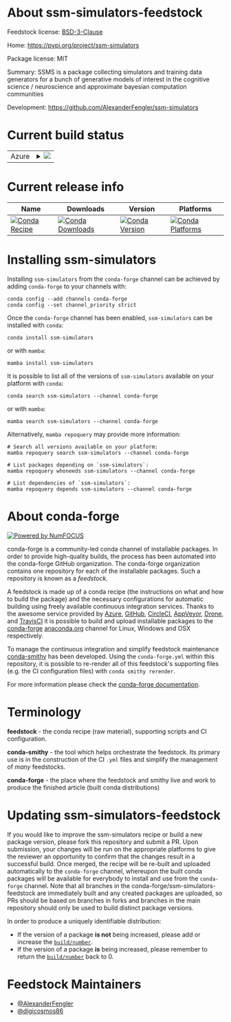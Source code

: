 About ssm-simulators-feedstock
==============================

Feedstock license: [BSD-3-Clause](https://github.com/conda-forge/ssm-simulators-feedstock/blob/main/LICENSE.txt)

Home: https://pypi.org/project/ssm-simulators

Package license: MIT

Summary: SSMS is a package collecting simulators and training data generators for a bunch of generative models of interest in the cognitive science / neuroscience and approximate bayesian computation communities

Development: https://github.com/AlexanderFengler/ssm-simulators

Current build status
====================


<table>
    
  <tr>
    <td>Azure</td>
    <td>
      <details>
        <summary>
          <a href="https://dev.azure.com/conda-forge/feedstock-builds/_build/latest?definitionId=22209&branchName=main">
            <img src="https://dev.azure.com/conda-forge/feedstock-builds/_apis/build/status/ssm-simulators-feedstock?branchName=main">
          </a>
        </summary>
        <table>
          <thead><tr><th>Variant</th><th>Status</th></tr></thead>
          <tbody><tr>
              <td>linux_64_python3.10.____cpython</td>
              <td>
                <a href="https://dev.azure.com/conda-forge/feedstock-builds/_build/latest?definitionId=22209&branchName=main">
                  <img src="https://dev.azure.com/conda-forge/feedstock-builds/_apis/build/status/ssm-simulators-feedstock?branchName=main&jobName=linux&configuration=linux%20linux_64_python3.10.____cpython" alt="variant">
                </a>
              </td>
            </tr><tr>
              <td>linux_64_python3.11.____cpython</td>
              <td>
                <a href="https://dev.azure.com/conda-forge/feedstock-builds/_build/latest?definitionId=22209&branchName=main">
                  <img src="https://dev.azure.com/conda-forge/feedstock-builds/_apis/build/status/ssm-simulators-feedstock?branchName=main&jobName=linux&configuration=linux%20linux_64_python3.11.____cpython" alt="variant">
                </a>
              </td>
            </tr><tr>
              <td>osx_64_python3.10.____cpython</td>
              <td>
                <a href="https://dev.azure.com/conda-forge/feedstock-builds/_build/latest?definitionId=22209&branchName=main">
                  <img src="https://dev.azure.com/conda-forge/feedstock-builds/_apis/build/status/ssm-simulators-feedstock?branchName=main&jobName=osx&configuration=osx%20osx_64_python3.10.____cpython" alt="variant">
                </a>
              </td>
            </tr><tr>
              <td>osx_64_python3.11.____cpython</td>
              <td>
                <a href="https://dev.azure.com/conda-forge/feedstock-builds/_build/latest?definitionId=22209&branchName=main">
                  <img src="https://dev.azure.com/conda-forge/feedstock-builds/_apis/build/status/ssm-simulators-feedstock?branchName=main&jobName=osx&configuration=osx%20osx_64_python3.11.____cpython" alt="variant">
                </a>
              </td>
            </tr><tr>
              <td>osx_arm64_python3.10.____cpython</td>
              <td>
                <a href="https://dev.azure.com/conda-forge/feedstock-builds/_build/latest?definitionId=22209&branchName=main">
                  <img src="https://dev.azure.com/conda-forge/feedstock-builds/_apis/build/status/ssm-simulators-feedstock?branchName=main&jobName=osx&configuration=osx%20osx_arm64_python3.10.____cpython" alt="variant">
                </a>
              </td>
            </tr><tr>
              <td>osx_arm64_python3.11.____cpython</td>
              <td>
                <a href="https://dev.azure.com/conda-forge/feedstock-builds/_build/latest?definitionId=22209&branchName=main">
                  <img src="https://dev.azure.com/conda-forge/feedstock-builds/_apis/build/status/ssm-simulators-feedstock?branchName=main&jobName=osx&configuration=osx%20osx_arm64_python3.11.____cpython" alt="variant">
                </a>
              </td>
            </tr><tr>
              <td>win_64_python3.10.____cpython</td>
              <td>
                <a href="https://dev.azure.com/conda-forge/feedstock-builds/_build/latest?definitionId=22209&branchName=main">
                  <img src="https://dev.azure.com/conda-forge/feedstock-builds/_apis/build/status/ssm-simulators-feedstock?branchName=main&jobName=win&configuration=win%20win_64_python3.10.____cpython" alt="variant">
                </a>
              </td>
            </tr><tr>
              <td>win_64_python3.11.____cpython</td>
              <td>
                <a href="https://dev.azure.com/conda-forge/feedstock-builds/_build/latest?definitionId=22209&branchName=main">
                  <img src="https://dev.azure.com/conda-forge/feedstock-builds/_apis/build/status/ssm-simulators-feedstock?branchName=main&jobName=win&configuration=win%20win_64_python3.11.____cpython" alt="variant">
                </a>
              </td>
            </tr>
          </tbody>
        </table>
      </details>
    </td>
  </tr>
</table>

Current release info
====================

| Name | Downloads | Version | Platforms |
| --- | --- | --- | --- |
| [![Conda Recipe](https://img.shields.io/badge/recipe-ssm--simulators-green.svg)](https://anaconda.org/conda-forge/ssm-simulators) | [![Conda Downloads](https://img.shields.io/conda/dn/conda-forge/ssm-simulators.svg)](https://anaconda.org/conda-forge/ssm-simulators) | [![Conda Version](https://img.shields.io/conda/vn/conda-forge/ssm-simulators.svg)](https://anaconda.org/conda-forge/ssm-simulators) | [![Conda Platforms](https://img.shields.io/conda/pn/conda-forge/ssm-simulators.svg)](https://anaconda.org/conda-forge/ssm-simulators) |

Installing ssm-simulators
=========================

Installing `ssm-simulators` from the `conda-forge` channel can be achieved by adding `conda-forge` to your channels with:

```
conda config --add channels conda-forge
conda config --set channel_priority strict
```

Once the `conda-forge` channel has been enabled, `ssm-simulators` can be installed with `conda`:

```
conda install ssm-simulators
```

or with `mamba`:

```
mamba install ssm-simulators
```

It is possible to list all of the versions of `ssm-simulators` available on your platform with `conda`:

```
conda search ssm-simulators --channel conda-forge
```

or with `mamba`:

```
mamba search ssm-simulators --channel conda-forge
```

Alternatively, `mamba repoquery` may provide more information:

```
# Search all versions available on your platform:
mamba repoquery search ssm-simulators --channel conda-forge

# List packages depending on `ssm-simulators`:
mamba repoquery whoneeds ssm-simulators --channel conda-forge

# List dependencies of `ssm-simulators`:
mamba repoquery depends ssm-simulators --channel conda-forge
```


About conda-forge
=================

[![Powered by
NumFOCUS](https://img.shields.io/badge/powered%20by-NumFOCUS-orange.svg?style=flat&colorA=E1523D&colorB=007D8A)](https://numfocus.org)

conda-forge is a community-led conda channel of installable packages.
In order to provide high-quality builds, the process has been automated into the
conda-forge GitHub organization. The conda-forge organization contains one repository
for each of the installable packages. Such a repository is known as a *feedstock*.

A feedstock is made up of a conda recipe (the instructions on what and how to build
the package) and the necessary configurations for automatic building using freely
available continuous integration services. Thanks to the awesome service provided by
[Azure](https://azure.microsoft.com/en-us/services/devops/), [GitHub](https://github.com/),
[CircleCI](https://circleci.com/), [AppVeyor](https://www.appveyor.com/),
[Drone](https://cloud.drone.io/welcome), and [TravisCI](https://travis-ci.com/)
it is possible to build and upload installable packages to the
[conda-forge](https://anaconda.org/conda-forge) [anaconda.org](https://anaconda.org/)
channel for Linux, Windows and OSX respectively.

To manage the continuous integration and simplify feedstock maintenance
[conda-smithy](https://github.com/conda-forge/conda-smithy) has been developed.
Using the ``conda-forge.yml`` within this repository, it is possible to re-render all of
this feedstock's supporting files (e.g. the CI configuration files) with ``conda smithy rerender``.

For more information please check the [conda-forge documentation](https://conda-forge.org/docs/).

Terminology
===========

**feedstock** - the conda recipe (raw material), supporting scripts and CI configuration.

**conda-smithy** - the tool which helps orchestrate the feedstock.
                   Its primary use is in the construction of the CI ``.yml`` files
                   and simplify the management of *many* feedstocks.

**conda-forge** - the place where the feedstock and smithy live and work to
                  produce the finished article (built conda distributions)


Updating ssm-simulators-feedstock
=================================

If you would like to improve the ssm-simulators recipe or build a new
package version, please fork this repository and submit a PR. Upon submission,
your changes will be run on the appropriate platforms to give the reviewer an
opportunity to confirm that the changes result in a successful build. Once
merged, the recipe will be re-built and uploaded automatically to the
`conda-forge` channel, whereupon the built conda packages will be available for
everybody to install and use from the `conda-forge` channel.
Note that all branches in the conda-forge/ssm-simulators-feedstock are
immediately built and any created packages are uploaded, so PRs should be based
on branches in forks and branches in the main repository should only be used to
build distinct package versions.

In order to produce a uniquely identifiable distribution:
 * If the version of a package **is not** being increased, please add or increase
   the [``build/number``](https://docs.conda.io/projects/conda-build/en/latest/resources/define-metadata.html#build-number-and-string).
 * If the version of a package **is** being increased, please remember to return
   the [``build/number``](https://docs.conda.io/projects/conda-build/en/latest/resources/define-metadata.html#build-number-and-string)
   back to 0.

Feedstock Maintainers
=====================

* [@AlexanderFengler](https://github.com/AlexanderFengler/)
* [@digicosmos86](https://github.com/digicosmos86/)

